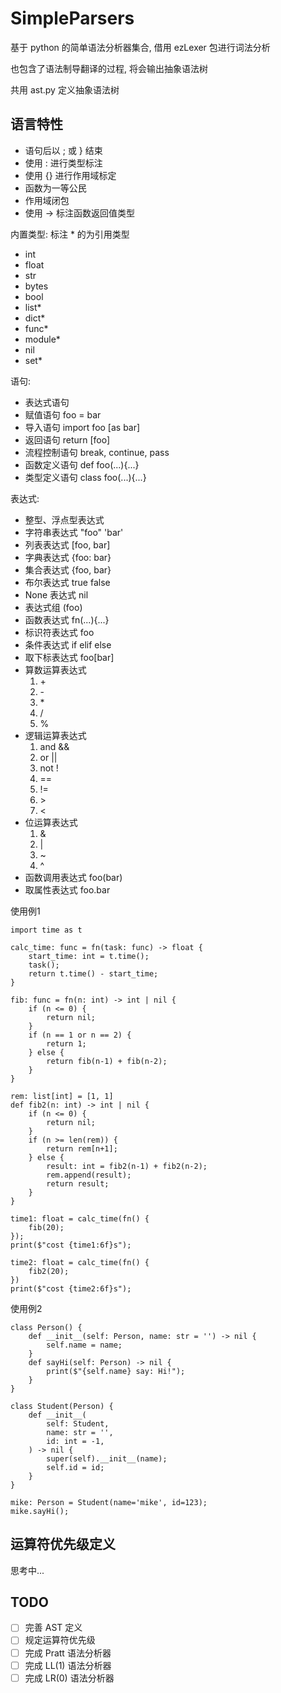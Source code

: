 # SimpleParsers

基于 python 的简单语法分析器集合, 借用 ezLexer 包进行词法分析

也包含了语法制导翻译的过程, 将会输出抽象语法树

共用 ast.py 定义抽象语法树

## 语言特性

- 语句后以 ; 或 \} 结束
- 使用 : 进行类型标注
- 使用 {} 进行作用域标定
- 函数为一等公民
- 作用域闭包
- 使用 -> 标注函数返回值类型

内置类型: 标注 * 的为引用类型
- int
- float
- str
- bytes
- bool
- list*
- dict*
- func*
- module*
- nil
- set*

语句:
- 表达式语句
- 赋值语句 foo = bar
- 导入语句 import foo \[as bar\]
- 返回语句 return \[foo\]
- 流程控制语句 break, continue, pass
- 函数定义语句 def foo(...){...}
- 类型定义语句 class foo(...){...}

表达式:
- 整型、浮点型表达式
- 字符串表达式 "foo" 'bar'
- 列表表达式 \[foo, bar\]
- 字典表达式 {foo: bar}
- 集合表达式 {foo, bar}
- 布尔表达式 true false
- None 表达式 nil
- 表达式组 (foo)
- 函数表达式 fn(...){...}
- 标识符表达式 foo
- 条件表达式 if elif else
- 取下标表达式 foo\[bar\]
- 算数运算表达式 
    1. \+
    2. \-
    3. \*
    4. /
    5. %
- 逻辑运算表达式
    1. and &&
    2. or ||
    3. not !
    4. ==
    5. !=
    6. \>
    7. <
- 位运算表达式
    1. &
    2. |
    3. ~
    4. ^
- 函数调用表达式 foo(bar)
- 取属性表达式 foo.bar

使用例1
```
import time as t

calc_time: func = fn(task: func) -> float {
    start_time: int = t.time();
    task();
    return t.time() - start_time;
}

fib: func = fn(n: int) -> int | nil {
    if (n <= 0) {
        return nil;
    }
    if (n == 1 or n == 2) {
        return 1;
    } else {
        return fib(n-1) + fib(n-2);
    }
}

rem: list[int] = [1, 1]
def fib2(n: int) -> int | nil {
    if (n <= 0) {
        return nil;
    }
    if (n >= len(rem)) {
        return rem[n+1];
    } else {
        result: int = fib2(n-1) + fib2(n-2);
        rem.append(result);
        return result;
    }
}

time1: float = calc_time(fn() {
    fib(20);
});
print($"cost {time1:6f}s");

time2: float = calc_time(fn() {
    fib2(20);
})
print($"cost {time2:6f}s");
```

使用例2
```
class Person() {
    def __init__(self: Person, name: str = '') -> nil {
        self.name = name;
    }
    def sayHi(self: Person) -> nil {
        print($"{self.name} say: Hi!");
    }
}

class Student(Person) {
    def __init__(
        self: Student,
        name: str = '',
        id: int = -1,
    ) -> nil {
        super(self).__init__(name);
        self.id = id;
    }
}

mike: Person = Student(name='mike', id=123);
mike.sayHi();
```

## 运算符优先级定义

思考中...

## TODO

- [ ] 完善 AST 定义
- [ ] 规定运算符优先级
- [ ] 完成 Pratt 语法分析器
- [ ] 完成 LL(1) 语法分析器
- [ ] 完成 LR(0) 语法分析器
